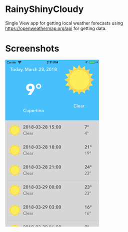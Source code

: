 # RainyShinyCloudy

Single View app for getting local weather forecasts using https://openweathermap.org/api for getting data.

# Screenshots

<p align="left">
  <img src="images/screenshot1.png" width="300">
</p>

